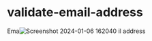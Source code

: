 # validate-email-address
 Ema![Screenshot 2024-01-06 162040](https://github.com/Saniyakhan7543/validate-email-address/assets/133801644/6d27e4c0-0e42-4083-949e-10d9191459af)
il address 
